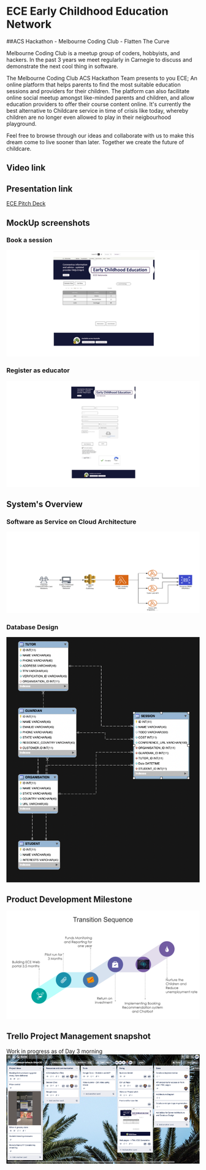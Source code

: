 # ECE Early Childhood Education Network

##ACS Hackathon - Melbourne Coding Club - Flatten The Curve 

Melbourne Coding Club is a meetup group of coders, hobbyists, and hackers. In the past 3 years we meet regularly in Carnegie to discuss and demonstrate the next cool thing in software.

The Melbourne Coding Club ACS Hackathon Team presents to you ECE; An online platform that helps parents to find the most suitable education sessions and providers for their children. The platform can also facilitate online social meetup amongst like-minded parents and children, and allow education providers to offer their course content online. It's currently the best alternative to Childcare service in time of crisis like today, whereby children are no longer even allowed to play in their neigbourhood playground.

Feel free to browse through our ideas and collaborate with us to make this dream come to live sooner than later. Together we create the future of childcare.

## Video link
## Presentation link
[ECE Pitch Deck](https://docs.google.com/presentation/d/1Weq8A6Q_VTPR7yUeJA9ShHOKMmdwxdDD56PkeQR6KuI)

## MockUp screenshots
### Book a session
![very good|800x800x](https://raw.githubusercontent.com/elmtreecomputers/flattenthecurve_mcc/master/session_booking.jpg)
### Register as educator
![very good|800x800x](https://raw.githubusercontent.com/elmtreecomputers/flattenthecurve_mcc/master/registration.jpg)

## System's Overview
### Software as Service on Cloud Architecture 
![alt text|800x800x](https://raw.githubusercontent.com/elmtreecomputers/flattenthecurve_mcc/master/system%20architecture.png)
### Database Design
![alt text|800x800x](https://raw.githubusercontent.com/elmtreecomputers/flattenthecurve_mcc/master/Database_Design_Relations.png "ECE DB")


## Product Development Milestone
![alt text|800x800x](https://raw.githubusercontent.com/elmtreecomputers/flattenthecurve_mcc/master/Transition%20sequence.png)
## Trello Project Management snapshot
Work in progress as of Day 3 morning
![alt text|800x800x](https://raw.githubusercontent.com/elmtreecomputers/flattenthecurve_mcc/master/ECE%20-%20ACS%20-%20Trello.png "Work in progress")



